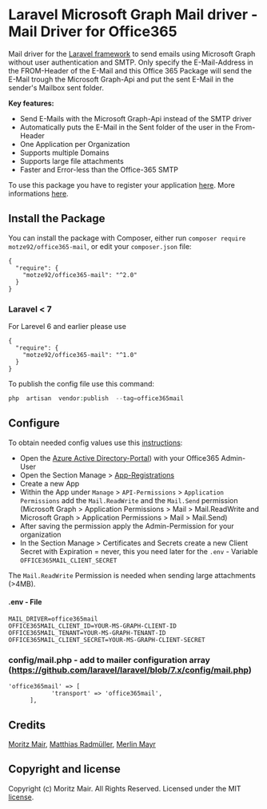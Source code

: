 
#  Laravel Microsoft Graph Mail driver - Mail Driver for Office365 


Mail driver for the [Laravel framework](https://laravel.com/) to send emails using Microsoft Graph without user authentication and SMTP. Only specify the E-Mail-Address in the FROM-Header of the E-Mail and this Office 365 Package will send the E-Mail trough the Microsoft Graph-Api and put the sent E-Mail in the sender's Mailbox sent folder.

**Key features:**

 - Send E-Mails with the Microsoft Graph-Api instead of the SMTP driver
 - Automatically puts the E-Mail in the Sent folder of the user in the From-Header
 - One Application per Organization
 - Supports multiple Domains
 - Supports large file attachments
 - Faster and Error-less than the Office-365 SMTP

To use this package you have to register your application [here](https://go.microsoft.com/fwlink/?linkid=2083908). More informations [here](https://docs.microsoft.com/en-us/graph/auth-register-app-v2).

  

##  Install the Package

You can install the package with Composer, either run `composer require motze92/office365-mail`, or edit your `composer.json` file:

```
{
  "require": {
    "motze92/office365-mail": "^2.0"
  }
}
```

### Laravel < 7

For Larevel 6 and earlier please use 

```
{
  "require": {
    "motze92/office365-mail": "^1.0"
  }
}
```

To publish the config file use this command:

  

```php
php  artisan  vendor:publish  --tag=office365mail
```

  

##  Configure

  

To obtain needed config values use this [instructions](https://docs.microsoft.com/en-us/graph/auth-v2-service):

  - Open the [Azure Active Directory-Portal](https://portal.azure.com/#blade/Microsoft_AAD_IAM/ActiveDirectoryMenuBlade/Overview)) with your Office365 Admin-User
  - Open the Section Manage > [App-Registrations](https://portal.azure.com/#blade/Microsoft_AAD_IAM/ActiveDirectoryMenuBlade/RegisteredApps)
  - Create a new App
  - Within the App under `Manage` >  `API-Permissions` > `Application Permissions` add the `Mail.ReadWrite` and the `Mail.Send` permission (Microsoft Graph > Application Permissions > Mail > Mail.ReadWrite and Microsoft Graph > Application Permissions > Mail > Mail.Send)
  - After saving the permission apply the Admin-Permission for your organization
  - In the Section Manage > Certificates and Secrets create a new Client Secret with Expiration = never, this you need later for the `.env` - Variable  `OFFICE365MAIL_CLIENT_SECRET`

The `Mail.ReadWrite` Permission is needed when sending large attachments (>4MB).
  
#### .env - File

```
MAIL_DRIVER=office365mail
OFFICE365MAIL_CLIENT_ID=YOUR-MS-GRAPH-CLIENT-ID
OFFICE365MAIL_TENANT=YOUR-MS-GRAPH-TENANT-ID
OFFICE365MAIL_CLIENT_SECRET=YOUR-MS-GRAPH-CLIENT-SECRET
```

### config/mail.php - add to mailer configuration array (https://github.com/laravel/laravel/blob/7.x/config/mail.php)

```
'office365mail' => [
            'transport' => 'office365mail',
      ],
```

## Credits
  
[Moritz Mair](https://moritzmair.info/), [Matthias Radmüller](https://www.radmueller.net), [Merlin Mayr](https://indigit.gmbh)

##  Copyright and license


Copyright (c) Moritz Mair. All Rights Reserved. Licensed under the MIT [license](LICENSE).
